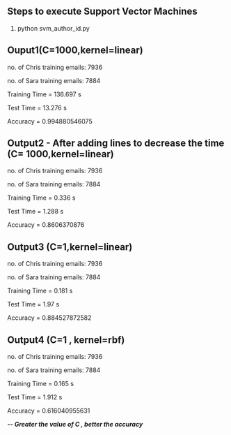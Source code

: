 ## Steps to execute Support Vector Machines
1. python svm_author_id.py 

## Ouput1(C=1000,kernel=linear)
no. of Chris training emails: 7936

no. of Sara training emails: 7884

Training Time =  136.697 s

Test Time =  13.276 s

Accuracy =  0.994880546075

## Output2 - After adding lines to decrease the time (C= 1000,kernel=linear)
no. of Chris training emails: 7936

no. of Sara training emails: 7884

Training Time =  0.336 s

Test Time =  1.288 s

Accuracy =  0.8606370876

## Output3 (C=1,kernel=linear)
no. of Chris training emails: 7936

no. of Sara training emails: 7884
 
Training Time =  0.181 s

Test Time =  1.97 s

Accuracy =  0.884527872582

## Output4 (C=1 , kernel=rbf)
no. of Chris training emails: 7936

no. of Sara training emails: 7884

Training Time =  0.165 s

Test Time =  1.912 s

Accuracy =  0.616040955631

_**-- Greater the value of C , better the accuracy**_
